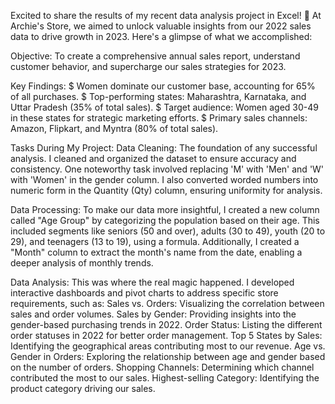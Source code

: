 Excited to share the results of my recent data analysis project in Excel! 🚀
At Archie's Store, we aimed to unlock valuable insights from our 2022 sales data to drive growth in 2023. Here's a glimpse of what we accomplished:

Objective: To create a comprehensive annual sales report, understand customer behavior, and supercharge our sales strategies for 2023.

Key Findings:
$ Women dominate our customer base, accounting for 65% of all purchases.
$  Top-performing states: Maharashtra, Karnataka, and Uttar Pradesh (35% of total sales).
$  Target audience: Women aged 30-49 in these states for strategic marketing efforts.
$  Primary sales channels: Amazon, Flipkart, and Myntra (80% of total sales).

Tasks During My Project:
 Data Cleaning: The foundation of any successful analysis. I  cleaned and organized the dataset to ensure accuracy and consistency. One noteworthy task involved replacing 'M' with 'Men' and 'W' with 'Women' in the gender column. I also converted worded numbers into numeric form in the Quantity (Qty) column, ensuring uniformity for analysis.

 Data Processing: To make our data more insightful, I created a new column called "Age Group" by categorizing the population based on their age. This included segments like seniors (50 and over), adults (30 to 49), youth (20 to 29), and teenagers (13 to 19), using a formula. Additionally, I created a "Month" column to extract the month's name from the date, enabling a deeper analysis of monthly trends.

 Data Analysis:   This was where the real magic happened. I developed interactive dashboards and pivot charts to address specific store requirements, such as:
Sales vs. Orders: Visualizing the correlation between sales and order volumes.
Sales by Gender: Providing insights into the gender-based purchasing trends in 2022.
Order Status: Listing the different order statuses in 2022 for better order management.
Top 5 States by Sales: Identifying the geographical areas contributing most to our revenue.
Age vs. Gender in Orders: Exploring the relationship between age and gender based on the number of orders.
Shopping Channels: Determining which channel contributed the most to our sales.
Highest-selling Category: Identifying the product category driving our sales.
